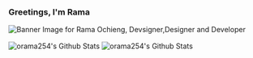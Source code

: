 ### Greetings, I'm Rama

<img src="https://raw.githubusercontent.com/orama254/orama254/master/orama254_readme_banner.png" alt="Banner Image for Rama Ochieng, Devsigner,Designer and Developer">

<p><img align="center" alt="orama254's Github Stats" src="https://github-readme-stats.orama254.vercel.app/api?username=orama254&hide=stars&theme=yeblu&show_icons=true" /> <img align="center" alt="orama254's Github Stats" src="https://github-readme-stats.orama254.vercel.app/api/top-langs?username=orama254&theme=yeblu&show_icons=true&layout=compact" /></p>





<!--
**orama254/orama254** is a ✨ _special_ ✨ repository because its `README.md` (this file) appears on your GitHub profile.

Here are some ideas to get you started:

- 🔭 I’m currently working on ...
- 🌱 I’m currently learning ...
- 👯 I’m looking to collaborate on ...
- 🤔 I’m looking for help with ...
- 💬 Ask me about ...
- 📫 How to reach me: ...
- 😄 Pronouns: ...
- ⚡ Fun fact: ...
-->
